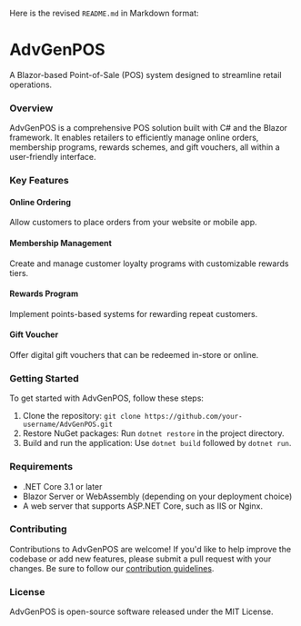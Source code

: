 Here is the revised `README.md` in Markdown format:

**AdvGenPOS**
================

A Blazor-based Point-of-Sale (POS) system designed to streamline retail operations.

### Overview

AdvGenPOS is a comprehensive POS solution built with C# and the Blazor framework. It enables retailers to efficiently manage online orders, membership programs, rewards schemes, and gift vouchers, all within a user-friendly interface.

### Key Features

#### Online Ordering
Allow customers to place orders from your website or mobile app.

#### Membership Management
Create and manage customer loyalty programs with customizable rewards tiers.

#### Rewards Program
Implement points-based systems for rewarding repeat customers.

#### Gift Voucher
Offer digital gift vouchers that can be redeemed in-store or online.

### Getting Started

To get started with AdvGenPOS, follow these steps:

1. Clone the repository: `git clone https://github.com/your-username/AdvGenPOS.git`
2. Restore NuGet packages: Run `dotnet restore` in the project directory.
3. Build and run the application: Use `dotnet build` followed by `dotnet run`.

### Requirements

* .NET Core 3.1 or later
* Blazor Server or WebAssembly (depending on your deployment choice)
* A web server that supports ASP.NET Core, such as IIS or Nginx.

### Contributing

Contributions to AdvGenPOS are welcome! If you'd like to help improve the codebase or add new features, please submit a pull request with your changes. Be sure to follow our [contribution guidelines](CONTRIBUTING.md).

### License

AdvGenPOS is open-source software released under the MIT License.



